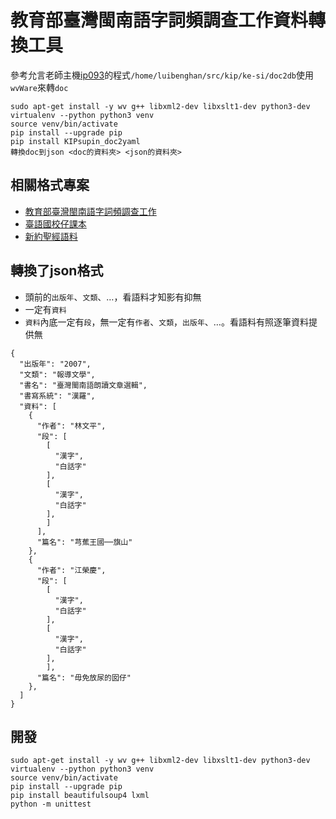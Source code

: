 # 教育部臺灣閩南語字詞頻調查工作資料轉換工具

參考允言老師主機[ip093](https://github.com/Taiwanese-Corpus/Ungian_Tsu2-ki1#ip093)的程式`/home/luibenghan/src/kip/ke-si/doc2db`使用`wvWare`來轉`doc`
```
sudo apt-get install -y wv g++ libxml2-dev libxslt1-dev python3-dev
virtualenv --python python3 venv
source venv/bin/activate
pip install --upgrade pip
pip install KIPsupin_doc2yaml
轉換doc到json <doc的資料夾> <json的資料夾>
```

## 相關格式專案
* [教育部臺灣閩南語字詞頻調查工作](https://github.com/Taiwanese-Corpus/Ungian_2009_KIPsupin)
* [臺語國校仔課本](https://github.com/Taiwanese-Corpus/kok4hau7-kho3pun2)
* [新約聖經語料](https://github.com/Taiwanese-Corpus/Pakhelke-1916_KoTan-1975_hiantaiekpun-2008_tailwanese-bible)

## 轉換了json格式

* 頭前的`出版年`、`文類`、…，看語料才知影有抑無
* 一定有`資料`
* `資料`內底一定有`段`，無一定有`作者`、`文類`，`出版年`、…。看語料有照逐筆資料提供無

```
{
  "出版年": "2007",
  "文類": "報導文學",
  "書名": "臺灣閩南語朗讀文章選輯",
  "書寫系統": "漢羅",
  "資料": [
    {
      "作者": "林文平",
      "段": [
        [
          "漢字",
          "白話字"
        ],
        [
          "漢字",
          "白話字"
        ],
        ]
      ],
      "篇名": "芎蕉王國──旗山"
    },
    {
      "作者": "江榮慶",
      "段": [
        [
          "漢字",
          "白話字"
        ],
        [
          "漢字",
          "白話字"
        ],
        ],
      "篇名": "毋免放尿的囡仔"
    },
  ]
}
```

## 開發
```
sudo apt-get install -y wv g++ libxml2-dev libxslt1-dev python3-dev
virtualenv --python python3 venv
source venv/bin/activate
pip install --upgrade pip
pip install beautifulsoup4 lxml
python -m unittest
```
